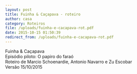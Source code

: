 ```yaml
---
layout: post
title: Fuinha & Caçapava - roteiro
author: casa
category: Roteiros
file: /uploads/fuinha-e-cacapava-rot.pdf
date: 2015-10-15 01:50:39
redirect_from: /uploads/fuinha-e-cacapava-rot.pdf
---
```

Fuinha & Caçapava\
Episódio piloto: O papiro do faraó\
Roteiro de Marcio Schoenardie, Antonio Navarro e Zu Escobar\
Versão 15/10/2015